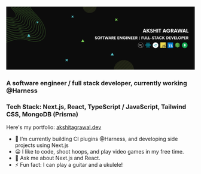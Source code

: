 ![Banner](https://raw.githubusercontent.com/justAkshitAgrawal/justAkshitAgrawal/main/ProfileBanner.png)

### A software engineer / full stack developer, currently working @Harness

### Tech Stack: Next.js, React, TypeScript / JavaScript, Tailwind CSS, MongoDB (Prisma)

Here's my portfolio: [akshitagrawal.dev](https://akshitagrawal.dev)

- 🔭 I’m currently building CI plugins @Harness, and developing side projects using Next.js
- 😀 I like to code, shoot hoops, and play video games in my free time.
- 💬 Ask me about Next.js and React.
- ⚡ Fun fact: I can play a guitar and a ukulele!
